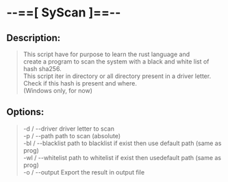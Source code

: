 # --==[ SyScan ]==--
## Description:
> This script have for purpose to learn the rust language and <br> 
> create a program to scan the system with a black and white list of hash sha256.<br>
> This script iter in directory or all directory present in a driver letter.<br>
> Check if this hash is present and where.<br>
> (Windows only, for now)<br>
## Options:
> -d / --driver		driver letter to scan<br>
> -p / --path		path to scan (absolute)<br>
> -bl / --blacklist	path to blacklist if exist then use default path (same as prog)<br>
> -wl / --whitelist	path to whitelist if exist then usedefault path (same as prog)<br>
> -o / --output		Export the result in output file<br>